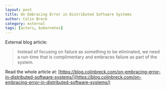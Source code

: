 ```yaml
---
layout: post
title: On Embracing Error in Distributed Software Systems
author: Colin Breck
category: external
tags: [actors, kubernetes]
---
```


External blog article: 

> Instead of focusing on failure as something to be eliminated, we need a run-time that is complimentary and embraces failure as part of the system.

Read the whole article at: [https://blog.colinbreck.com/on-embracing-error-in-distributed-software-systems/](https://blog.colinbreck.com/on-embracing-error-in-distributed-software-systems/)